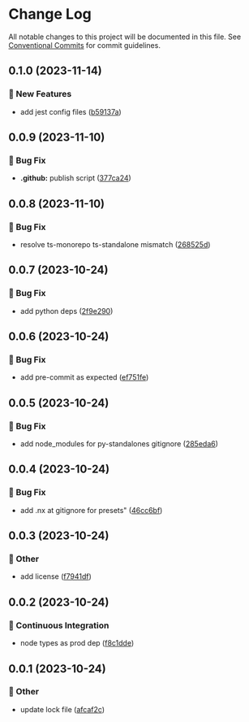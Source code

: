 # Change Log

All notable changes to this project will be documented in this file.
See [Conventional Commits](https://conventionalcommits.org) for commit guidelines.

## 0.1.0 (2023-11-14)


### :rocket: New Features

* add jest config files ([b59137a](https://github.com/shepherd231/nx-plugins/commit/b59137ae11e612e9b19b3649d63f23ea305e62e6))



## 0.0.9 (2023-11-10)


### :bug: Bug Fix

* **.github:** publish script ([377ca24](https://github.com/shepherd231/nx-plugins/commit/377ca24f1ef825fc4089ab7d354d79e27e66d6ef))



## 0.0.8 (2023-11-10)


### :bug: Bug Fix

* resolve ts-monorepo ts-standalone mismatch ([268525d](https://github.com/shepherd231/nx-plugins/commit/268525db20d4cff3050ec34f4c79283e738a193c))



## 0.0.7 (2023-10-24)


### :bug: Bug Fix

* add python deps ([2f9e290](https://github.com/shepherd231/nx-plugins/commit/2f9e2909005f1fed67fbef07eebef4c228466a5b))



## 0.0.6 (2023-10-24)


### :bug: Bug Fix

* add pre-commit as expected ([ef751fe](https://github.com/shepherd231/nx-plugins/commit/ef751fe30ab7dc184e27d209035090c11dd6fc70))



## 0.0.5 (2023-10-24)


### :bug: Bug Fix

* add node_modules for py-standalones gitignore ([285eda6](https://github.com/shepherd231/nx-plugins/commit/285eda6fd57d5d29d499dc810ebef53412d47f70))



## 0.0.4 (2023-10-24)


### :bug: Bug Fix

* add .nx at gitignore for presets" ([46cc6bf](https://github.com/shepherd231/nx-plugins/commit/46cc6bf0ac194506991c98e455cb0de9feeb22c7))



## 0.0.3 (2023-10-24)


### :mega: Other

* add license ([f7941df](https://github.com/shepherd231/nx-plugins/commit/f7941df391a60e0e768ac7aa456df722ed4db69e))



## 0.0.2 (2023-10-24)


### :construction_worker: Continuous Integration

* node types as prod dep ([f8c1dde](https://github.com/shepherd231/nx-plugins/commit/f8c1ddef12d491482cb095930ea8b6e38df3b7f3))



## 0.0.1 (2023-10-24)


### :mega: Other

* update lock file ([afcaf2c](https://github.com/shepherd231/nx-plugins/commit/afcaf2cf0185d6721e9f34bdf6e2c59175a64169))
